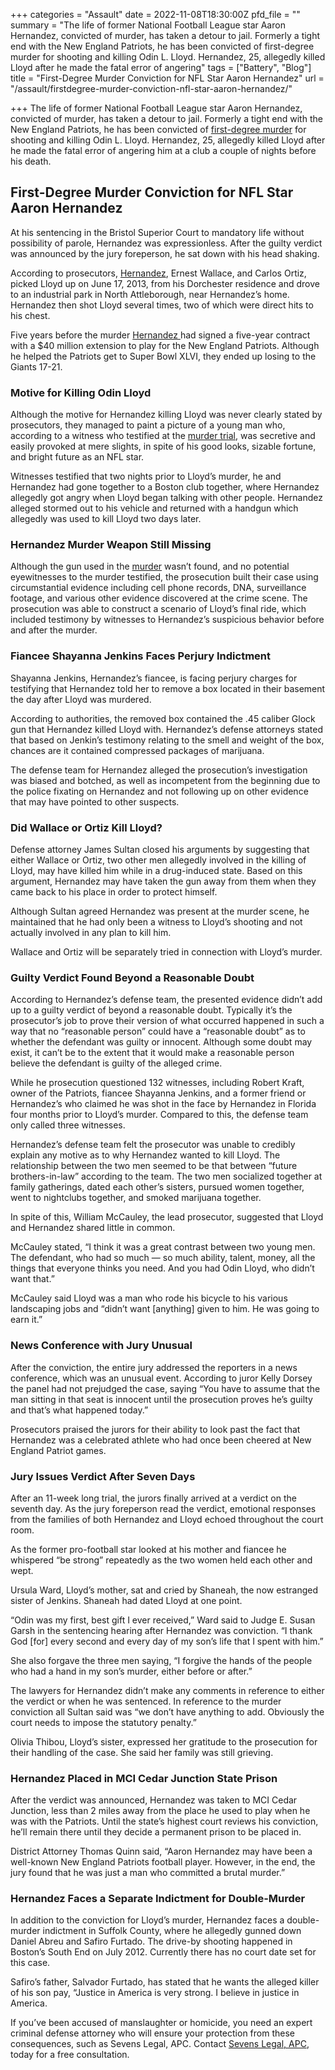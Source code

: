 +++
categories = "Assault"
date = 2022-11-08T18:30:00Z
pfd_file = ""
summary = "The life of former National Football League star Aaron Hernandez, convicted of murder, has taken a detour to jail. Formerly a tight end with the New England Patriots, he has been convicted of first-degree murder for shooting and killing Odin L. Lloyd. Hernandez, 25, allegedly killed Lloyd after he made the fatal error of angering"
tags = ["Battery", "Blog"]
title = "First-Degree Murder Conviction for NFL Star Aaron Hernandez"
url = "/assault/firstdegree-murder-conviction-nfl-star-aaron-hernandez/"

+++
The life of former National Football League star Aaron Hernandez, convicted of murder, has taken a detour to jail. Formerly a tight end with the New England Patriots, he has been convicted of [first-degree murder](https://www.sevenslegal.com/ "Sevens Legal, APC") for shooting and killing Odin L. Lloyd. Hernandez, 25, allegedly killed Lloyd after he made the fatal error of angering him at a club a couple of nights before his death.

## First-Degree Murder Conviction for NFL Star Aaron Hernandez

At his sentencing in the Bristol Superior Court to mandatory life without possibility of parole, Hernandez was expressionless. After the guilty verdict was announced by the jury foreperson, he sat down with his head shaking.

According to prosecutors, [Hernandez](https://www.sevenslegal.com/ "Sevens Legal, APC"), Ernest Wallace, and Carlos Ortiz, picked Lloyd up on June 17, 2013, from his Dorchester residence and drove to an industrial park in North Attleborough, near Hernandez’s home. Hernandez then shot Lloyd several times, two of which were direct hits to his chest.

Five years before the murder [Hernandez ](https://www.sevenslegal.com/ "Sevens Legal, APC")had signed a five-year contract with a $40 million extension to play for the New England Patriots. Although he helped the Patriots get to Super Bowl XLVI, they ended up losing to the Giants 17-21.

### Motive for Killing Odin Lloyd

Although the motive for Hernandez killing Lloyd was never clearly stated by prosecutors, they managed to paint a picture of a young man who, according to a witness who testified at the [murder trial](https://www.sevenslegal.com/ "Sevens Legal, APC"), was secretive and easily provoked at mere slights, in spite of his good looks, sizable fortune, and bright future as an NFL star.

Witnesses testified that two nights prior to Lloyd’s murder, he and Hernandez had gone together to a Boston club together, where Hernandez allegedly got angry when Lloyd began talking with other people. Hernandez alleged stormed out to his vehicle and returned with a handgun which allegedly was used to kill Lloyd two days later.

### Hernandez Murder Weapon Still Missing

Although the gun used in the [murder](https://www.sevenslegal.com/ "Sevens Legal, APC") wasn’t found, and no potential eyewitnesses to the murder testified, the prosecution built their case using circumstantial evidence including cell phone records, DNA, surveillance footage, and various other evidence discovered at the crime scene. The prosecution was able to construct a scenario of Lloyd’s final ride, which included testimony by witnesses to Hernandez’s suspicious behavior before and after the murder.

### Fiancee Shayanna Jenkins Faces Perjury Indictment

Shayanna Jenkins, Hernandez’s fiancee, is facing perjury charges for testifying that Hernandez told her to remove a box located in their basement the day after Lloyd was murdered.

According to authorities, the removed box contained the .45 caliber Glock gun that Hernandez killed Lloyd with. Hernandez’s defense attorneys stated that based on Jenkin’s testimony relating to the smell and weight of the box, chances are it contained compressed packages of marijuana.

The defense team for Hernandez alleged the prosecution’s investigation was biased and botched, as well as incompetent from the beginning due to the police fixating on Hernandez and not following up on other evidence that may have pointed to other suspects.

### Did Wallace or Ortiz Kill Lloyd?

Defense attorney James Sultan closed his arguments by suggesting that either Wallace or Ortiz, two other men allegedly involved in the killing of Lloyd, may have killed him while in a drug-induced state. Based on this argument, Hernandez may have taken the gun away from them when they came back to his place in order to protect himself.

Although Sultan agreed Hernandez was present at the murder scene, he maintained that he had only been a witness to Lloyd’s shooting and not actually involved in any plan to kill him.

Wallace and Ortiz will be separately tried in connection with Lloyd’s murder.

### Guilty Verdict Found Beyond a Reasonable Doubt

According to Hernandez’s defense team, the presented evidence didn’t add up to a guilty verdict of beyond a reasonable doubt. Typically it’s the prosecutor’s job to prove their version of what occurred happened in such a way that no “reasonable person” could have a “reasonable doubt” as to whether the defendant was guilty or innocent. Although some doubt may exist, it can’t be to the extent that it would make a reasonable person believe the defendant is guilty of the alleged crime.

While he prosecution questioned 132 witnesses, including Robert Kraft, owner of the Patriots, fiancee Shayanna Jenkins, and a former friend or Hernandez’s who claimed he was shot in the face by Hernandez in Florida four months prior to Lloyd’s murder. Compared to this, the defense team only called three witnesses.

Hernandez’s defense team felt the prosecutor was unable to credibly explain any motive as to why Hernandez wanted to kill Lloyd. The relationship between the two men seemed to be that between “future brothers-in-law” according to the team. The two men socialized together at family gatherings, dated each other’s sisters, pursued women together, went to nightclubs together, and smoked marijuana together.

In spite of this, William McCauley, the lead prosecutor, suggested that Lloyd and Hernandez shared little in common.

McCauley stated, “I think it was a great contrast between two young men. The defendant, who had so much — so much ability, talent, money, all the things that everyone thinks you need. And you had Odin Lloyd, who didn’t want that.”

McCauley said Lloyd was a man who rode his bicycle to his various landscaping jobs and “didn’t want \[anything\] given to him. He was going to earn it.”

### News Conference with Jury Unusual

After the conviction, the entire jury addressed the reporters in a news conference, which was an unusual event. According to juror Kelly Dorsey the panel had not prejudged the case, saying “You have to assume that the man sitting in that seat is innocent until the prosecution proves he’s guilty and that’s what happened today.”

Prosecutors praised the jurors for their ability to look past the fact that Hernandez was a celebrated athlete who had once been cheered at New England Patriot games.

### Jury Issues Verdict After Seven Days

After an 11-week long trial, the jurors finally arrived at a verdict on the seventh day. As the jury foreperson read the verdict, emotional responses from the families of both Hernandez and Lloyd echoed throughout the court room.

As the former pro-football star looked at his mother and fiancee he whispered “be strong” repeatedly as the two women held each other and wept.

Ursula Ward, Lloyd’s mother, sat and cried by Shaneah, the now estranged sister of Jenkins. Shaneah had dated Lloyd at one point.

“Odin was my first, best gift I ever received,” Ward said to Judge E. Susan Garsh in the sentencing hearing after Hernandez was conviction. “I thank God \[for\] every second and every day of my son’s life that I spent with him.”

She also forgave the three men saying, “I forgive the hands of the people who had a hand in my son’s murder, either before or after.”

The lawyers for Hernandez didn’t make any comments in reference to either the verdict or when he was sentenced. In reference to the murder conviction all Sultan said was “we don’t have anything to add. Obviously the court needs to impose the statutory penalty.”

Olivia Thibou, Lloyd’s sister, expressed her gratitude to the prosecution for their handling of the case. She said her family was still grieving.

### Hernandez Placed in MCI Cedar Junction State Prison

After the verdict was announced, Hernandez was taken to MCI Cedar Junction, less than 2 miles away from the place he used to play when he was with the Patriots. Until the state’s highest court reviews his conviction, he’ll remain there until they decide a permanent prison to be placed in.

District Attorney Thomas Quinn said, “Aaron Hernandez may have been a well-known New England Patriots football player. However, in the end, the jury found that he was just a man who committed a brutal murder.”

### Hernandez Faces a Separate Indictment for Double-Murder

In addition to the conviction for Lloyd’s murder, Hernandez faces a double-murder indictment in Suffolk County, where he allegedly gunned down Daniel Abreu and Safiro Furtado. The drive-by shooting happened in Boston’s South End on July 2012. Currently there has no court date set for this case.

Safiro’s father, Salvador Furtado, has stated that he wants the alleged killer of his son pay, “Justice in America is very strong. I believe in justice in America.

If you’ve been accused of manslaughter or homicide, you need an expert criminal defense attorney who will ensure your protection from these consequences, such as Sevens Legal, APC. Contact [Sevens Legal, APC](https://www.sevenslegal.com/ "Sevens Legal, APC"), today for a free consultation.